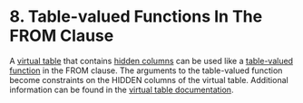 # 8\. Table\-valued Functions In The FROM Clause


A [virtual table](vtab.html) that contains [hidden columns](vtab.html#hiddencol) can be used like
a [table\-valued function](vtab.html#tabfunc2) in the FROM clause. The arguments to the
table\-valued function become constraints on the HIDDEN columns of
the virtual table. Additional information can be found in the
[virtual table documentation](vtab.html#tabfunc2).





